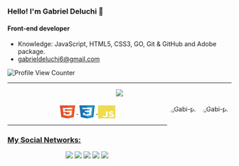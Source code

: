 ### Hello! I'm Gabriel Deluchi 👋

#### Front-end developer

- Knowledge: JavaScript, HTML5, CSS3, GO, Git & GitHub and Adobe package.
- gabrieldeluchi6@gmail.com

 ![Profile View Counter](https://komarev.com/ghpvc/?username=G4B1D4L1U41)
<hr>

<div align="center">
  <a href="https://github.com/G4B1D4L1U41">
  <img height="180em" src="https://github-readme-stats.vercel.app/api?username=G4B1D4L1U41&show_icons=true&theme=radical&include_all_commits=true&count_private=true"/> 
</div>
  
  
  <div align="center" style="display: inline_block"> <br>
  <img align="center" alt="HTML" height="30" width="40" src="https://raw.githubusercontent.com/devicons/devicon/master/icons/html5/html5-original.svg">
  <img align="center" alt="CSS" height="30" width="40" src="https://raw.githubusercontent.com/devicons/devicon/master/icons/css3/css3-original.svg">
  <img align="center" alt="Js" height="30" width="40" src="https://raw.githubusercontent.com/devicons/devicon/master/icons/javascript/javascript-plain.svg"> 
  <img align="right" alt="Gabi-pic" height="250" style="border-radius:100px;" src="https://user-images.githubusercontent.com/105882834/206935250-21512dfb-6d6d-4821-9193-21b48aa7a998.jpeg">
  <img align="right" alt="Gabi-pic" height="250" style="border-radius:100px;" src="https://user-images.githubusercontent.com/105882834/206935462-30fa9799-46d5-43b2-a478-25b420da93e1.jpeg">
</div>

<hr>  
  
  ### My Social Networks: 
  
  <div align="center"> 
  <a href="https://www.youtube.com/@gabi_deluchi07/featured" target="_blank"><img src="https://img.shields.io/badge/YouTube-FF0000?style=for-the-badge&logo=youtube&logoColor=white" target="_blank"></a>
  <a href="https://www.instagram.com/g.deluchi/" target="_blank"><img src="https://img.shields.io/badge/-Instagram-%23E4405F?style=for-the-badge&logo=instagram&logoColor=white" target="_blank"></a>
  <a href="https://discord.com/channels/@me" target="_blank"><img src="https://img.shields.io/badge/Discord-7289DA?style=for-the-badge&logo=discord&logoColor=white" target="_blank"></a> 
  <a href="gabrieldeluchi6@gmail.com"><img src="https://img.shields.io/badge/-Gmail-%23333?style=for-the-badge&logo=gmail&logoColor=white" target="_blank"></a>
  <a href="https://www.linkedin.com/in/gabriel-deluchi-777715254/" target="_blank"><img src="https://img.shields.io/badge/-LinkedIn-%230077B5?style=for-the-badge&logo=linkedin&logoColor=white" target="_blank"></a> 

  </div>
